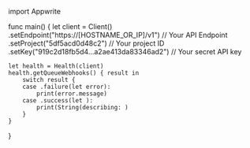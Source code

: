 import Appwrite

func main() {
    let client = Client()
      .setEndpoint("https://[HOSTNAME_OR_IP]/v1") // Your API Endpoint
      .setProject("5df5acd0d48c2") // Your project ID
      .setKey("919c2d18fb5d4...a2ae413da83346ad2") // Your secret API key

    let health = Health(client)
    health.getQueueWebhooks() { result in
        switch result {
        case .failure(let error):
            print(error.message)
        case .success(let ):
            print(String(describing: )
        }
    }
}
